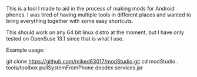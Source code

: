 This is a tool I made to aid in the process of making mods for Android phones. I was tired of having multiple tools in different places and wanted to bring everything together with some easy shortcuts. 

This should work on any 64 bit linux distro at the moment, but I have only tested on OpenSuse 13.1 since that is what I use.

Example usage:

git clone https://github.com/miked63017/modStudio.git
cd modStudio
. tools/toolbox
pullSystemFromPhone
deodex services.jar



